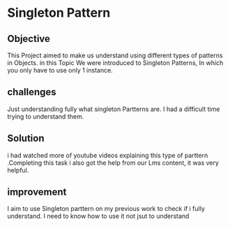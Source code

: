 # Singleton Pattern

## Objective 

This Project aimed to make us understand using different types of patterns in Objects. in this Topic We were introduced to Singleton Patterns, In which you only have to use only 1 instance.

## challenges
Just understanding fully what singleton Partterns are. I had a difficult time trying to understand them.

## Solution
i had watched more of youtube videos explaining this type of parttern .Completing this task i also got the help from our Lms content, it was very helpful.

## improvement
I aim to use Singleton parttern on my previous work to check if i fully understand. I need to know how to use it not jsut to understand 